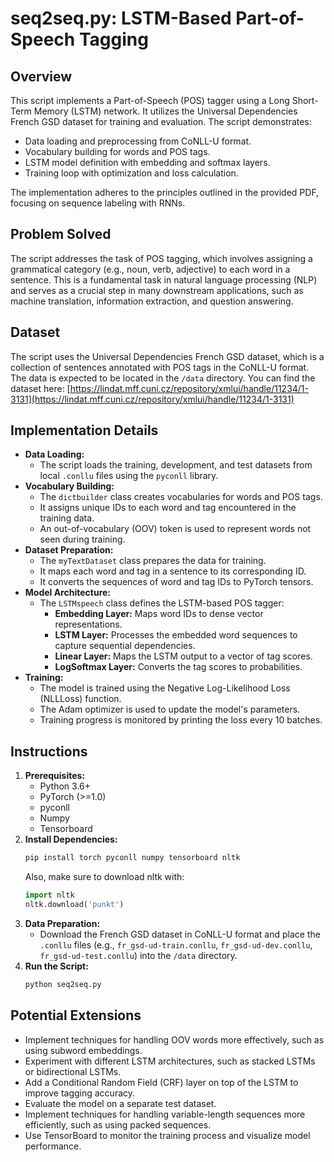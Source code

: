 # seq2seq.py: LSTM-Based Part-of-Speech Tagging

## Overview

This script implements a Part-of-Speech (POS) tagger using a Long Short-Term Memory (LSTM) network. It utilizes the Universal Dependencies French GSD dataset for training and evaluation. The script demonstrates:

*   Data loading and preprocessing from CoNLL-U format.
*   Vocabulary building for words and POS tags.
*   LSTM model definition with embedding and softmax layers.
*   Training loop with optimization and loss calculation.

The implementation adheres to the principles outlined in the provided PDF, focusing on sequence labeling with RNNs.

## Problem Solved

The script addresses the task of POS tagging, which involves assigning a grammatical category (e.g., noun, verb, adjective) to each word in a sentence. This is a fundamental task in natural language processing (NLP) and serves as a crucial step in many downstream applications, such as machine translation, information extraction, and question answering.

## Dataset

The script uses the Universal Dependencies French GSD dataset, which is a collection of sentences annotated with POS tags in the CoNLL-U format.  The data is expected to be located in the `/data` directory. You can find the dataset here: [https://lindat.mff.cuni.cz/repository/xmlui/handle/11234/1-3131](https://lindat.mff.cuni.cz/repository/xmlui/handle/11234/1-3131)

## Implementation Details

*   **Data Loading:**
    *   The script loads the training, development, and test datasets from local `.conllu` files using the `pyconll` library.
*   **Vocabulary Building:**
    *   The `dictbuilder` class creates vocabularies for words and POS tags.
    *   It assigns unique IDs to each word and tag encountered in the training data.
    *   An out-of-vocabulary (OOV) token is used to represent words not seen during training.
*   **Dataset Preparation:**
    *   The `myTextDataset` class prepares the data for training.
    *   It maps each word and tag in a sentence to its corresponding ID.
    *   It converts the sequences of word and tag IDs to PyTorch tensors.
*   **Model Architecture:**
    *   The `LSTMspeech` class defines the LSTM-based POS tagger:
        *   **Embedding Layer:** Maps word IDs to dense vector representations.
        *   **LSTM Layer:** Processes the embedded word sequences to capture sequential dependencies.
        *   **Linear Layer:** Maps the LSTM output to a vector of tag scores.
        *   **LogSoftmax Layer:** Converts the tag scores to probabilities.
*   **Training:**
    *   The model is trained using the Negative Log-Likelihood Loss (NLLLoss) function.
    *   The Adam optimizer is used to update the model's parameters.
    *   Training progress is monitored by printing the loss every 10 batches.

## Instructions

1.  **Prerequisites:**
    *   Python 3.6+
    *   PyTorch (>=1.0)
    *   pyconll
    *   Numpy
    *   Tensorboard
2.  **Install Dependencies:**
    ```bash
    pip install torch pyconll numpy tensorboard nltk
    ```
    Also, make sure to download nltk with:
    ```python
    import nltk
    nltk.download('punkt')
    ```
3.  **Data Preparation:**
    *   Download the French GSD dataset in CoNLL-U format and place the `.conllu` files (e.g., `fr_gsd-ud-train.conllu`, `fr_gsd-ud-dev.conllu`, `fr_gsd-ud-test.conllu`) into the `/data` directory.
4.  **Run the Script:**
    ```bash
    python seq2seq.py
    ```

## Potential Extensions

*   Implement techniques for handling OOV words more effectively, such as using subword embeddings.
*   Experiment with different LSTM architectures, such as stacked LSTMs or bidirectional LSTMs.
*   Add a Conditional Random Field (CRF) layer on top of the LSTM to improve tagging accuracy.
*   Evaluate the model on a separate test dataset.
*   Implement techniques for handling variable-length sequences more efficiently, such as using packed sequences.
*   Use TensorBoard to monitor the training process and visualize model performance.
